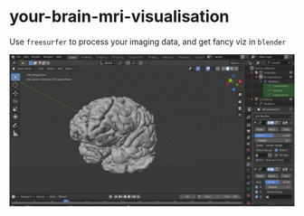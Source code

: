 # your-brain-mri-visualisation
Use `freesurfer` to process your imaging data, and get fancy viz in `blender`

![viz](https://github.com/kondratevakate/your-brain-mri-visualization/blob/master/viz/aseg_nd_aparc.png)
